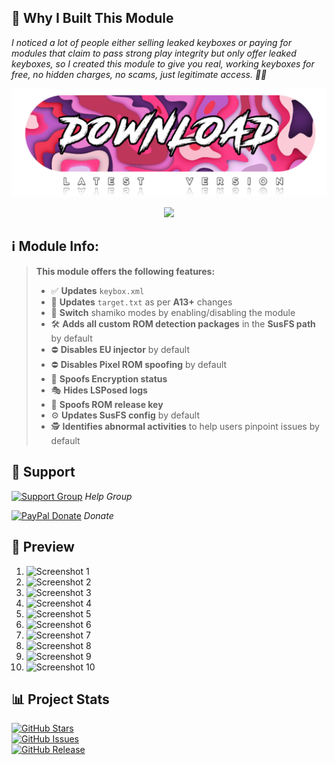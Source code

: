 ## **🚀 Why I Built This Module**  
*I noticed a lot of people either selling leaked keyboxes or paying for modules that claim to pass strong play integrity but only offer leaked keyboxes, so I created this module to give you real, working keyboxes for free, no hidden charges, no scams, just legitimate access. 🚫🔑*

<a href="https://t.me/MeowRedirect/201" target="_blank">
  <img src="DUMP/download.png" alt="Meow" />
</a>
                  
</a>
<p align="center">  
        <img src="https://raw.githubusercontent.com/catppuccin/catppuccin/main/assets/footers/gray0_ctp_on_line.svg?sanitize=true" />
</p>

## ℹ️ **Module Info**: 
> **This module offers the following features:**  
> 
> - ✅ **Updates** `keybox.xml`
> - 🗽 **Updates** `target.txt` as per **A13+** changes
> - 🥷 **Switch** shamiko modes by enabling/disabling the module
> - 🛠️ **Adds all custom ROM detection packages** in the **SusFS path** by default
> - ⛔ **Disables EU injector** by default
> - ⛔ **Disables Pixel ROM spoofing** by default
> - 🔐 **Spoofs Encryption status**
> - 🎭 **Hides LSPosed logs**
> - 🔑 **Spoofs ROM release key**
> - ⚙️ **Updates SusFS config** by default
> - 🕵️ **Identifies abnormal activities** to help users pinpoint issues by default

## 🔗 **Support**
[![Support Group](https://ziadoua.github.io/m3-Markdown-Badges/badges/Telegram/telegram1.svg "Support Group")](https://t.me/+NCWzd1G--UNmNDY1) *Help Group* 

[![PayPal Donate](https://ziadoua.github.io/m3-Markdown-Badges/badges/PayPal/paypal1.svg "Donate via PayPal")](https://paypal.me/TempMeow) *Donate*

## 🎨 **Preview**
1. ![Screenshot 1](https://raw.githubusercontent.com/MeowDump/Integrity-Box/main/DUMP/1.png)
2. ![Screenshot 2](https://raw.githubusercontent.com/MeowDump/Integrity-Box/main/DUMP/2.png)
3. ![Screenshot 3](https://raw.githubusercontent.com/MeowDump/Integrity-Box/main/DUMP/3.png)
4. ![Screenshot 4](https://raw.githubusercontent.com/MeowDump/Integrity-Box/main/DUMP/4.png)
5. ![Screenshot 5](https://raw.githubusercontent.com/MeowDump/Integrity-Box/main/DUMP/5.gif)
6. ![Screenshot 6](https://raw.githubusercontent.com/MeowDump/Integrity-Box/main/DUMP/6.gif)
7. ![Screenshot 7](https://raw.githubusercontent.com/MeowDump/Integrity-Box/main/DUMP/7.gif)
8. ![Screenshot 8](https://raw.githubusercontent.com/MeowDump/Integrity-Box/main/DUMP/8.png)
9. ![Screenshot 9](https://raw.githubusercontent.com/MeowDump/Integrity-Box/main/DUMP/9.jpg)
10. ![Screenshot 10](https://raw.githubusercontent.com/MeowDump/Integrity-Box/main/DUMP/10.png)

## 📊 **Project Stats**
[![GitHub Stars](https://m3-markdown-badges.vercel.app/stars/7/1/MeowDump/Integrity-Box)](https://github.com/MeowDump/Integrity-Box)  
[![GitHub Issues](https://m3-markdown-badges.vercel.app/issues/1/1/MeowDump/Integrity-Box)](https://github.com/MeowDump/Integrity-Box)  
[![GitHub Release](https://ziadoua.github.io/m3-Markdown-Badges/badges/Github/github3.svg)](https://github.com/MeowDump/Integrity-Box/releases)
